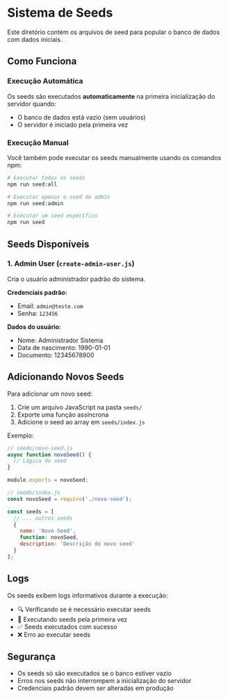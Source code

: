# Sistema de Seeds

Este diretório contém os arquivos de seed para popular o banco de dados com dados iniciais.

## Como Funciona

### Execução Automática
Os seeds são executados **automaticamente** na primeira inicialização do servidor quando:
- O banco de dados está vazio (sem usuários)
- O servidor é iniciado pela primeira vez

### Execução Manual
Você também pode executar os seeds manualmente usando os comandos npm:

```bash
# Executar todos os seeds
npm run seed:all

# Executar apenas o seed de admin
npm run seed:admin

# Executar um seed específico
npm run seed
```

## Seeds Disponíveis

### 1. Admin User (`create-admin-user.js`)
Cria o usuário administrador padrão do sistema.

**Credenciais padrão:**
- Email: `admin@teste.com`
- Senha: `123456`

**Dados do usuário:**
- Nome: Administrador Sistema
- Data de nascimento: 1990-01-01
- Documento: 12345678900

## Adicionando Novos Seeds

Para adicionar um novo seed:

1. Crie um arquivo JavaScript na pasta `seeds/`
2. Exporte uma função assíncrona
3. Adicione o seed ao array em `seeds/index.js`

Exemplo:

```javascript
// seeds/novo-seed.js
async function novoSeed() {
  // Lógica do seed
}

module.exports = novoSeed;
```

```javascript
// seeds/index.js
const novoSeed = require('./novo-seed');

const seeds = [
  // ... outros seeds
  {
    name: 'Novo Seed',
    function: novoSeed,
    description: 'Descrição do novo seed'
  }
];
```

## Logs

Os seeds exibem logs informativos durante a execução:

- 🔍 Verificando se é necessário executar seeds
- 🌱 Executando seeds pela primeira vez
- ✅ Seeds executados com sucesso
- ❌ Erro ao executar seeds

## Segurança

- Os seeds só são executados se o banco estiver vazio
- Erros nos seeds não interrompem a inicialização do servidor
- Credenciais padrão devem ser alteradas em produção 